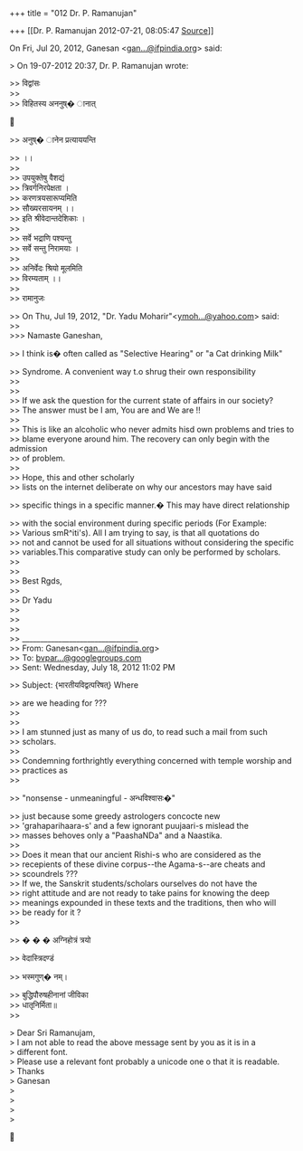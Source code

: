 +++
title = "012 Dr. P. Ramanujan"

+++
[[Dr. P. Ramanujan	2012-07-21, 08:05:47 [Source](https://groups.google.com/g/bvparishat/c/b7xIYid2_Hc)]]



On Fri, Jul 20, 2012, Ganesan \<[gan...@ifpindia.org]()\> said:  
  
\> On 19-07-2012 20:37, Dr. P. Ramanujan wrote:  

\>\> विद्वांसः  
\>\>  
\>\> विहितस्य अननुष्� ानात्  



\>\> अनुष्� ानेन प्रत्याययन्ति  

\>\> ।।  
\>\>  
\>\> उपयुक्तेषु वैशद्यं  
\>\> त्रिवर्गनिरपेक्षता ।  
\>\> करणत्रयसारूप्यमिति  
\>\> सौख्यरसायनम् ।।  
\>\> इति श्रीवेदान्तदेशिकाः ।  
\>\>  
\>\> सर्वे भद्राणि पश्यन्तु  
\>\> सर्वे सन्तु निरामयाः ।  
\>\>  
\>\> अनिर्वेदः श्रियो मूलमिति  
\>\> विरम्यताम् ।।  
\>\>  
\>\> रामानुजः  

\>\> On Thu, Jul 19, 2012, "Dr. Yadu Moharir"\<[ymoh...@yahoo.com]()\> said:  
\>\>  
\>\>\> Namaste Ganeshan,  

\>\> I think is� often called as "Selective Hearing" or "a Cat drinking Milk"  

\>\> Syndrome. A convenient way t.o shrug their own responsibility  
\>\>  
\>\>  
\>\> If we ask the question for the current state of affairs in our society?  
\>\> The answer must be I am, You are and We are !!  
\>\>  
\>\> This is like an alcoholic who never admits hisd own problems and tries to  
\>\> blame everyone around him. The recovery can only begin with the admission  
\>\> of problem.  
\>\>  
\>\> Hope, this and other scholarly  
\>\> lists on the internet deliberate on why our ancestors may have said  

\>\> specific things in a specific manner.� This may have direct relationship  

\>\> with the social environment during specific periods (For Example:  
\>\> Various smR^iti's). All I am trying to say, is that all quotations do  
\>\> not and cannot be used for all situations without considering the specific  
\>\> variables.This comparative study can only be performed by scholars.  
\>\>  
\>\>  
\>\> Best Rgds,  
\>\>  
\>\> Dr Yadu  
\>\>  
\>\>  
\>\>  
\>\> \_\_\_\_\_\_\_\_\_\_\_\_\_\_\_\_\_\_\_\_\_\_\_\_\_\_\_\_\_\_\_\_  
\>\> From: Ganesan\<[gan...@ifpindia.org]()\>  
\>\> To: [bvpar...@googlegroups.com]()  
\>\> Sent: Wednesday, July 18, 2012 11:02 PM  

\>\> Subject: {भारतीयविद्वत्परिषत्} Where  

\>\> are we heading for ???  
\>\>  
\>\>  
\>\> I am stunned just as many of us do, to read such a mail from such  
\>\> scholars.  
\>\>  
\>\> Condemning forthrightly everything concerned with temple worship and  
\>\> practices as  
\>\>  

\>\> "nonsense - unmeaningful - अन्धविश्वासः�"  

\>\> just because some greedy astrologers concocte new  
\>\> 'grahaparihaara-s' and a few ignorant puujaari-s mislead the  
\>\> masses behoves only a "PaashaNDa" and a Naastika.  
\>\>  
\>\> Does it mean that our ancient Rishi-s who are considered as the  
\>\> recepients of these divine corpus--the Agama-s--are cheats and  
\>\> scoundrels ???  
\>\> If we, the Sanskrit students/scholars ourselves do not have the  
\>\> right attitude and are not ready to take pains for knowing the deep  
\>\> meanings expounded in these texts and the traditions, then who will  
\>\> be ready for it ?  
\>\>  

\>\> � � � अग्निहोत्रं त्रयो  

\>\> वेदास्त्रिदण्डं  

\>\> भस्मगुण्� नम्।  

\>\> बुद्धिपौरुषहीनानां जीविका  
\>\> धातृनिर्मिता॥  
\>\>  

\> Dear Sri Ramanujam,  
\> I am not able to read the above message sent by you as it is in a  
\> different font.  
\> Please use a relevant font probably a unicode one o that it is readable.  
\> Thanks  
\> Ganesan  
\>  
\>  
\>  
\>  
  



